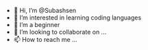 - 👋 Hi, I’m @Subashsen
- 👀 I’m interested in learning coding languages
- 🌱 I’m a beginner
- 💞️ I’m looking to collaborate on ...
- 📫 How to reach me ...

<!---
Subashsen/Subashsen is a ✨ special ✨ repository because its `README.md` (this file) appears on your GitHub profile.
You can click the Preview link to take a look at your changes.
--->

